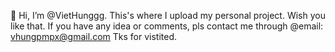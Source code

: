 👋 Hi, I’m @VietHunggg. 
This's where I upload my personal project. 
Wish you like that. 
If you have any idea or comments, pls contact me through @email: vhungpmpx@gmail.com
Tks for vistited.

